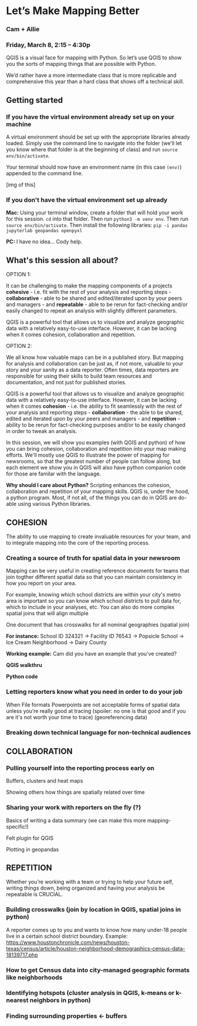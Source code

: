 # Let’s Make Mapping Better
### Cam + Allie
### Friday, March 8, 2:15 – 4:30p

QGIS is a visual face for mapping with Python. So let’s use QGIS to show you the sorts of mapping things that are possible with Python.

We’d rather have a more intermediate class that is more replicable and comprehensive this year than a hard class that shows off a technical skill.


## Getting started
### If you have the virtual environment already set up on your machine
A virtual environment should be set up with the appropriate libraries already loaded. Simply use the command line to navigate into the folder (we'll let you know where that folder is at the beginning of class) and run `source env/bin/activate`.

Your terminal should now have an environment name (in this case `(env)`) appended to the command line. 

[img of this]

### If you don't have the virtual environment set up already
**Mac:** Using your terminal window, create a folder that will hold your work for this session. `cd` into that folder. Then run `python3 -m venv env`. Then run `source env/bin/activate`. Then install the following libraries: `pip -i pandas jupyterlab geopandas openpyxl`

**PC:** I have no idea... Cody help.

## What's this session all about?
OPTION 1: 

It can be challenging to make the mapping components of a projects **cohesive** - i.e. fit with the rest of your analysis and reporting steps - **collaborative** - able to be shared and edited/iterated upon by your peers and managers - and **repeatable** - able to be rerun for fact-checking and/or easily changed to repeat an analysis with slightly different parameters.

QGIS is a powerful tool that allows us to visualize and analyze geographic data with a relatively easy-to-use interface. However, it can be lacking when it comes cohesion, collaboration and repetition. 


OPTION 2:

We all know how valuable maps can be in a published story. But mapping for analysis and collaboration can be just as, if not more, valuable to your story and your sanity as a data reporter. Often times, data reporters are responsible for using their skills to build team resources and documentation, and not just for published stories. 

QGIS is a powerful tool that allows us to visualize and analyze geographic data with a relatively easy-to-use interface. However, it can be lacking when it comes **cohesion** - i.e. the ability to fit seamlessly with the rest of your analysis and reporting steps - **collaboration** - the able to be shared, edited and iterated upon by your peers and managers - and **repetition** - ability to be rerun for fact-checking purposes and/or to be easily changed in order to tweak an analysis.

In this session, we will show you examples (with QGIS and python) of how you can bring cohesion, collaboration and repetition into your map making efforts. We'll mostly use QGIS to illustrate the power of mapping for newsrooms, so that the greatest number of people can follow along, but each element we show you in QGIS will also have python companion code for those are familar with the language. 

**Why should I care about Python?** Scripting enhances the cohesion, collaboration and repetition of your mapping skills. QGIS is, under the hood, a python program. Most, if not all, of the things you can do in QGIS are do-able using various Python libraries. 

## COHESION
The ability to use mapping to create invaluable resources for your team, and to integrate mapping into the core of the reporting process.

### Creating a source of truth for spatial data in your newsroom
Mapping can be very useful in creating reference documents for teams that join togther different spatial data so that you can maintain consistency in how you report on your area. 

For example, knowing which school districts are within your city's metro area is important so you can know which school districts to pull data for, which to include in your analyses, etc. You can also do more complex spatial joins that will align multiple 

One document that has crosswalks for all nominal geographies (spatial join)

**For instance:** School ID 324321 → Facility ID 76543 → Popsicle School → Ice Cream Neighborhood → Dairy County

**Working example:** Cam did you have an example that you've created?

**QGIS walkthru**

**Python code**

### Letting reporters know what you need in order to do your job
When File formats
Powerpoints are not acceptable forms of spatial data unless you’re really good at tracing (spoiler: no one is that good and if you are it's not worth your time to trace) (georeferencing data)

### Breaking down technical language for non-technical audiences


## COLLABORATION
### Pulling yourself into the reporting process early on
Buffers, clusters and heat maps 

Showing others how things are spatially related over time
 
### Sharing your work with reporters on the fly (?)
Basics of writing a data summary (we can make this more mapping-specific!)

Felt plugin for QGIS

Plotting in geopandas


## REPETITION
Whether you’re working with a team or trying to help your future self, writing things down, being organized and having your analysis be repeatable is CRUCIAL.

### Building crosswalks (join by location in QGIS, spatial joins in python)
A reporter comes up to you and wants to know how many under-18 people live in a certain school district boundary.
Example: https://www.houstonchronicle.com/news/houston-texas/census/article/houston-neighborhood-demographics-census-data-18139717.php

### How to get Census data into city-managed geographic formats like neighborhoods

### Identifying hotspots (cluster analysis in QGIS, k-means or k-nearest neighbors in python)

### Finding surrounding properties ← buffers








